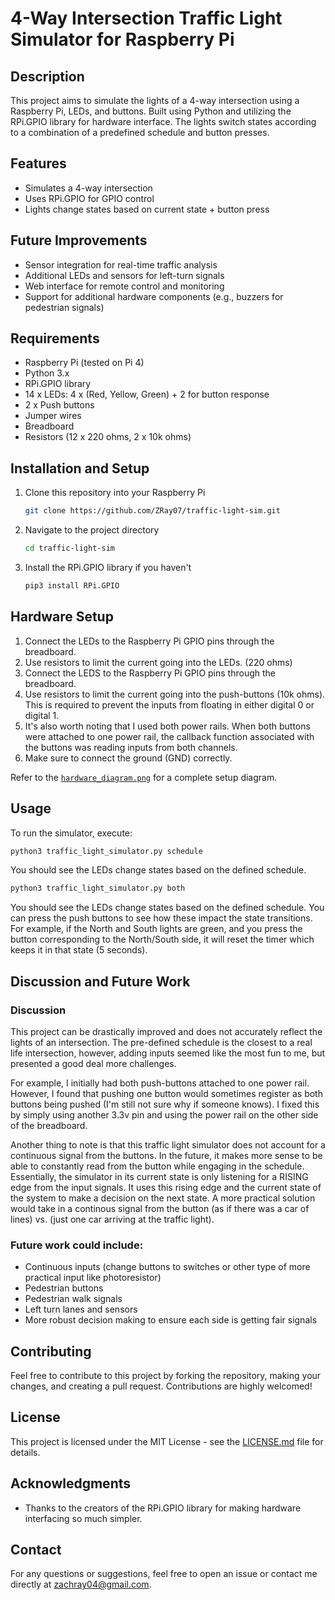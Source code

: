 # 4-Way Intersection Traffic Light Simulator for Raspberry Pi

## Description

This project aims to simulate the lights of a 4-way intersection using a Raspberry Pi, LEDs, and buttons. Built using Python and utilizing the RPi.GPIO library for hardware interface. The lights switch states according to a combination of a  predefined schedule and button presses.


## Features

- Simulates a 4-way intersection
- Uses RPi.GPIO for GPIO control
- Lights change states based on current state + button press

## Future Improvements

- Sensor integration for real-time traffic analysis
- Additional LEDs and sensors for left-turn signals
- Web interface for remote control and monitoring
- Support for additional hardware components (e.g., buzzers for pedestrian signals)

## Requirements

- Raspberry Pi (tested on Pi 4)
- Python 3.x
- RPi.GPIO library
- 14 x LEDs: 4 x (Red, Yellow, Green) + 2 for button response
- 2 x Push buttons
- Jumper wires
- Breadboard
- Resistors (12 x 220 ohms, 2 x 10k ohms)

## Installation and Setup

1. Clone this repository into your Raspberry Pi
   ```bash
   git clone https://github.com/ZRay07/traffic-light-sim.git
   ```
2. Navigate to the project directory
   ```bash
   cd traffic-light-sim
   ```
3. Install the RPi.GPIO library if you haven't
   ```bash
   pip3 install RPi.GPIO
   ```

## Hardware Setup

1. Connect the LEDs to the Raspberry Pi GPIO pins through the breadboard.
2. Use resistors to limit the current going into the LEDs. (220 ohms)
3. Connect the LEDS to the Raspberry Pi GPIO pins through the breadboard.
4. Use resistors to limit the current going into the push-buttons (10k ohms). This is required to prevent the inputs from floating in either digital 0 or digital 1.
5. It's also worth noting that I used both power rails. When both buttons were attached to one power rail, the callback function associated with the buttons was reading inputs from both channels.
6. Make sure to connect the ground (GND) correctly.

Refer to the [`hardware_diagram.png`](https://github.com/ZRay07/traffic-light-sim/blob/main/hardware_diagram.JPG) for a complete setup diagram.

## Usage

To run the simulator, execute:

```bash
python3 traffic_light_simulator.py schedule
```

You should see the LEDs change states based on the defined schedule.

```bash
python3 traffic_light_simulator.py both
```

You should see the LEDs change states based on the defined schedule. You can press the push buttons to see how these impact the state transitions. For example, if the North and South lights are green, and you press the button corresponding to the North/South side, it will reset the timer which keeps it in that state (5 seconds).

## Discussion and Future Work
### Discussion
This project can be drastically improved and does not accurately reflect the lights of an intersection. The pre-defined schedule is the closest to a real life intersection, however, adding inputs seemed like the most fun to me, but presented a good deal more challenges.

For example, I initially had both push-buttons attached to one power rail. However, I found that pushing one button would sometimes register as both buttons being pushed (I'm still not sure why if someone knows). I fixed this by simply using another 3.3v pin and using the power rail on the other side of the breadboard.

Another thing to note is that this traffic light simulator does not account for a continuous signal from the buttons. In the future, it makes more sense to be able to constantly read from the button while engaging in the schedule. Essentially, the simulator in its current state is only listening for a RISING edge from the input signals. It uses this rising edge and the current state of the system to make a decision on the next state. A more practical solution would take in a continous signal from the button (as if there was a car of lines) vs. (just one car arriving at the traffic light).

### Future work could include:
- Continuous inputs (change buttons to switches or other type of more practical input like photoresistor)
- Pedestrian buttons
- Pedestrian walk signals
- Left turn lanes and sensors
- More robust decision making to ensure each side is getting fair signals

## Contributing

Feel free to contribute to this project by forking the repository, making your changes, and creating a pull request. Contributions are highly welcomed!

## License

This project is licensed under the MIT License - see the [LICENSE.md](LICENSE.md) file for details.

## Acknowledgments

- Thanks to the creators of the RPi.GPIO library for making hardware interfacing so much simpler.

## Contact

For any questions or suggestions, feel free to open an issue or contact me directly at [zachray04@gmail.com](mailto:zachray04@gmail.com).
